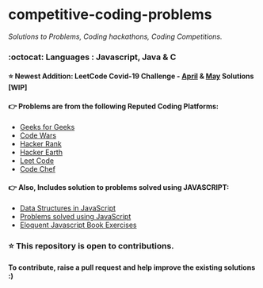 # competitive-coding-problems

<i>Solutions to Problems, Coding hackathons, Coding Competitions.</i>

### :octocat: Languages : Javascript, Java & C

#### :star: Newest Addition: LeetCode Covid-19 Challenge - <a href="https://github.com/sunnysetia93/competitive-coding-problems/tree/master/Leetcode_April_Challenge_Covid19">April</a> & <a href="https://github.com/sunnysetia93/competitive-coding-problems/tree/master/Leetcode_May_Challenge_Covid19">May</a> Solutions [WIP]

#### :point_right: Problems are from the following Reputed Coding Platforms: 
<ul>
<li><a href="http://geeksforgeeks.org">Geeks for Geeks</a></li>
<li><a href="http://www.codewars.com/">Code Wars</a></li>
<li><a href="http://www.hackerank.com/">Hacker Rank</a></li>
<li><a href="http://www.hackerearth.com/">Hacker Earth</a></li>
<li><a href="http://www.leetcode.com/">Leet Code</a></li>
<li><a href="http://www.codechef.com/">Code Chef</a></li>
</ul>

#### :point_right: Also, Includes solution to problems solved using JAVASCRIPT:
<ul>
  <li><a href="https://github.com/sunnysetia93/competitive-coding-problems/tree/master/JavaScript_DataStructures">Data Structures in JavaScript</a></li>
  <li><a href="https://github.com/sunnysetia93/competitive-coding-problems/tree/master/JavaScript_Questions">Problems solved using JavaScript</a></li> 
<li> <a href="https://github.com/sunnysetia93/competitive-coding-problems/tree/master/Javascript_Eloquent_JS_Book_Exercises">Eloquent Javascript Book Exercises</a></li>
</ul>

### :star: This repository is open to contributions. 
#### To contribute, raise a pull request and help improve the existing solutions :)
